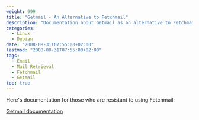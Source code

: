 ```yaml
---
weight: 999
title: "Getmail - An Alternative to Fetchmail"
description: "Documentation about Getmail as an alternative to Fetchmail with a link to a PDF guide."
categories:
  - Linux
  - Debian
date: "2008-08-31T07:55:00+02:00"
lastmod: "2008-08-31T07:55:00+02:00"
tags:
  - Email
  - Mail Retrieval
  - Fetchmail
  - Getmail
toc: true
---
```


Here's documentation for those who are resistant to using Fetchmail:

[Getmail documentation](/pdf/getmail_debian.pdf)

